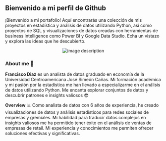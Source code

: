## Bienvenido a mi perfil de Github
¡Bienvenido a mi portafolio! Aquí encontrarás una colección de mis proyectos en estadística y análisis de datos utilizando Python, así como proyectos de SQL y visualizaciones de datos creadas con herramientas de business intelligence como Power BI y Google Data Studio. Echa un vistazo y explora las ideas que he descubierto.

<p align="center">
  <img src="https://github.com/91frandiaz/91frandiaz/assets/43790576/5dd83efe-80ef-458f-93a9-98c51e508848" alt="image description">
</p>

### About me 👋
**Francisco Diaz** es un analista de datos graduado en economía de la Universidad Centroamericana José Simeón Cañas. Mi formación académica y mi pasión por la estadística me han llevado a especializarme en el análisis de datos utilizando Python. Me encanta explorar conjuntos de datos y descubrir patrones e insights valiosos 😎
 
**Overview** 📊
Como analista de datos con 6 años de experiencia, he creado visualizaciones de datos y análisis estadísticos para redes sociales de empresas y gremiales. Mi habilidad para traducir datos complejos en insights valiosos me ha permitido tener éxito en el análisis de ventas de empresas de retail. Mi experiencia y conocimientos me permiten ofrecer soluciones efectivas y significativas.




